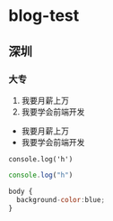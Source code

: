 # blog-test
## 深圳
### 大专

1. 我要月薪上万
2. 我要学会前端开发

* 我要月薪上万
* 我要学会前端开发

`console.log('h')`

``` javascript
console.log("h")

body {
  background-color:blue;
}
```

